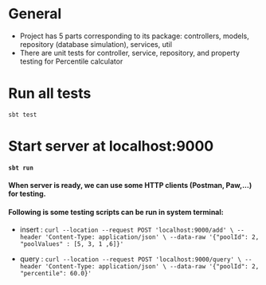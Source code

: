 
# General
- Project has 5 parts corresponding to its package: controllers, models, repository (database simulation), services, util
- There are unit tests for controller, service, repository, and property testing for Percentile calculator

# Run all tests
`sbt test`
# Start server at localhost:9000
#### `sbt run`

#### When server is ready, we can use some HTTP clients (Postman, Paw,...) for testing.

#### Following is some testing scripts can be run in system terminal:
- insert :
`curl --location --request POST 'localhost:9000/add' \
--header 'Content-Type: application/json' \
--data-raw '{"poolId": 2, "poolValues" : [5, 3, 1 ,6]}'`

- query :
`curl --location --request POST 'localhost:9000/query' \
--header 'Content-Type: application/json' \
--data-raw '{"poolId": 2, "percentile": 60.0}'`